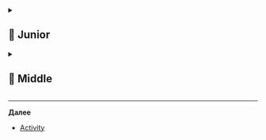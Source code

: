 
<details>
  <summary> <h2> 🌱 Junior </h2> </summary>

  <details>
  <summary> <h3> Каковы основные компоненты Android и для чего они нужны? <h3> </summary>

- **Activity** - экран приложения, отвечает за UI и взаимодействие с пользователем.
- **Fragment** -  часть интерфейса внутри Activity, упрощает адаптацию под разные экраны.
- **Service** -  выполняет длительные операции в фоне (например, проигрывание музыки)
- **BroadcastReceiver** -  реагирует на системные или прикладные события (например, зарядка, смена сети).
- **Content Provider** - предоставляет доступ к данным между приложениями (например, контакты).
> Эти компоненты связываются через Intent и управляются системой.
</details>

 <details>
  <summary> <h3> Расскажи что происходит при запуске приложения </summary>
- Система создаёт новый процесс для приложения и запускает основной поток (main thread).
- Вызывается метод Application.onCreate() — инициализация глобальных компонентов (например, DI, кэш).
- Запускается первая Activity (указанная в AndroidManifest.xml с LAUNCHER intent-filter).
- Вызывается её жизненный цикл: onCreate() → onStart() → onResume() — и она становится видимой.
- UI отрисовывается через setContentView() и начинается взаимодействие с пользователем.
> Всё происходит в основном потоке, поэтому тяжёлые операции нужно выносить в фон.
    
  </details>

 <details>
  <summary> <h3> Какие виды сервисов существуют? Для чего они нужны?  </summary>

В Android есть три основных вида сервисов:

- **Started Service** — запускается startService(), работает в фоне (например, загрузка файла). Продолжает работать, даже если приложение закрыто. Останавливается сам через stopSelf() или stopService() (можно уточнить про Intent - но это легаси).
- **IntentService (устарел)** — выполнял задачи в фоне в отдельном потоке, автоматически останавливался. Заменён на Service с HandlerThread или WorkManager.
- **JobIntentService** — замена IntentService, работает на разных версиях Android, использует JobScheduler на API 26+, иначе — старый способ. Также устарел.
- **Bound Service** — работает как сервер по запросам. Клиент привязывается через bindService(), получает интерфейс для обмена данными (например, проигрывание музыки). Останавливается при отвязке всех клиентов.
- **Foreground Service** — работает с уведомлением (обязательно), чтобы система не убила его. Используется для важных задач (навигация, запись звонка). Запускается через startForegroundService() и должен вызвать startForeground().
- **WorkManager** — часть Android Jetpack, предназначен для выполнения отложенных, гарантированных и периодических фоновых задач, которые должны быть выполнены, даже если приложение закрыто или устройство перезагружено.
  
> С 8 API (Oreo) фоновые сервисы ограничены — лучше использовать WorkManager или JobScheduler для отложенных задач.

</details>

 <details>
  <summary> <h3>  Перечислите отличия Service от Bound Service  </summary>

Вот ключевые отличия **Started Service** от **Bound Service**:

| Характеристика | **Started Service** | **Bound Service** |
|----------------|---------------------|-------------------|
| **Цель** | Выполнять длительную задачу | Предоставлять интерфейс для взаимодействия |
| **Запуск** | `startService()` | `bindService()` |
| **Жизненный цикл** | Работает независимо, останавливается сам или через `stopService()` | Живёт, пока к нему привязан клиент |
| **Остановка** | `stopSelf()` или `stopService()` | Автоматически при отвязке всех клиентов |
| **Обмен данными** | Напрямую — нет, только через `BroadcastReceiver`, `LiveData`, `Callbacks` | Да, через `IBinder` — клиент получает интерфейс |
| **Пример использования** | Загрузка файла, синхронизация | Управление музыкой, передача данных в реальном времени |

> Часто используют **гибрид**: сервис можно и стартовать, и биндить — тогда он работает как Started + Bound.
  </details>



 <details>
  <summary> <h3>  Как зарегистрировать бродкаст ресивер программно  </summary>

> Бродкаст-приёмник можно зарегистрировать программно через Context.registerReceiver() — так он будет работать во время жизни приложения.

```
val receiver = object : BroadcastReceiver() {
    override fun onReceive(context: Context?, intent: Intent?) {
        when (intent?.action) {
            Intent.ACTION_BATTERY_LOW -> {
                // обработка разряда батареи
            }
        }
    }
}

val filter = IntentFilter(Intent.ACTION_BATTERY_LOW)
registerReceiver(receiver, filter)
```
**Важно:**
- Такой приёмник живёт только пока приложение в памяти.
- Обязательно отписаться в onDestroy() (для Activity) или unregisterReceiver(receiver):
```
unregisterReceiver(receiver)
```
- Подходит для системных событий, актуальных только когда приложение работает.
> ⚠️ С Android 8+ статическая регистрация в манифесте не работает для большинства implicit-бродкастов — только программная регистрация или explicit-бродкасты. 
  
</details>

</details>

</details>

<details>
  <summary> <h2> 🌿 Middle </h2> </summary>


  <details>
  <summary> Какой компонент необязательно указывать в манифесте? Какие это дает особенности?  </summary>
    
  **BroadcastReceiver**, зарегистрированный программно через `registerReceiver()`, **не нужно указывать в манифесте**.

### Особенности:
- Работает **только когда приложение активно** (или в фоне, но процесс жив).
- Не получает бродкасты, когда приложение остановлено.
- Не требует опасных разрешений для многих действий.
- Более безопасен и контролируем — привязан к жизненному циклу компонента (например, Activity).

> ⚠️ В отличие от **статически зарегистрированного** в `AndroidManifest.xml` BroadcastReceiver, который может запускать приложение из штатного состояния (например, на `BOOT_COMPLETED`), программный — только когда приложение уже работает.

**Вывод:** динамическая регистрация — для событий, важных только при активной работе приложения.
    
  </details>

   <details>
  <summary> Принцип работы Content Provider   </summary>
     
  **ContentProvider** — компонент Android для **обмена данными между приложениями**.

### Основной принцип:
Предоставляет единый интерфейс для работы с данными через **URI-адреса** в формате:  
`content://authority/table_name/id`

### Как работает:
- Один `ContentProvider` в одном приложении может предоставлять доступ к БД, файлам и т.п.
- Другие приложения используют `ContentResolver` для запросов:
  ```kotlin
  contentResolver.query(uri, projection, selection, args, sortOrder)
  ```
- Поддерживает стандартные операции: **CRUD** (insert, update, delete, query).

### Пример:
```kotlin
// Получение контактов
val uri = ContactsContract.Contacts.CONTENT_URI
contentResolver.query(uri, arrayOf(ContactsContract.Contacts.DISPLAY_NAME), ...)
```

### Особенности:
- Должен быть объявлен в `AndroidManifest.xml` с `authorities`.
- Может требовать разрешений (`android:permission`).
- Часто используется с `Loader` или `CursorAdapter`.

> Используется, когда нужно **безопасно делиться данными** между приложениями (например, контакты, календарь).

  </details>

  </details>


-------------------------------------------------------------------------------------------------------------------------------------------------------------------------------------------------
**Далее**
- [Activity](🤖AndroidSdk/2.ACTIVITY.md)




